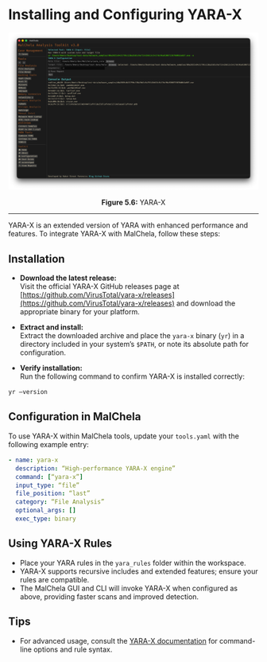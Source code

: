 # Installing and Configuring YARA-X

![YARA-X](../images/yara-x.png)

<p align="center"><strong>Figure 5.6:</strong> YARA-X </p>

---

YARA-X is an extended version of YARA with enhanced performance and features. To integrate YARA-X with MalChela, follow these steps:

## Installation

- **Download the latest release:**  
   Visit the official YARA-X GitHub releases page at [https://github.com/VirusTotal/yara-x/releases](https://github.com/VirusTotal/yara-x/releases) and download the appropriate binary for your platform.

- **Extract and install:**  
   Extract the downloaded archive and place the `yara-x` binary (`yr`) in a directory included in your system’s `$PATH`, or note its absolute path for configuration.

- **Verify installation:**  
   Run the following command to confirm YARA-X is installed correctly:

```bash
yr —version
```

## Configuration in MalChela

To use YARA-X within MalChela tools, update your `tools.yaml` with the following example entry:

```yaml
- name: yara-x
  description: “High-performance YARA-X engine”
  command: [“yara-x”]
  input_type: “file”
  file_position: “last”
  category: “File Analysis”
  optional_args: []
  exec_type: binary
```

## Using YARA-X Rules

- Place your YARA rules in the `yara_rules` folder within the workspace.
- YARA-X supports recursive includes and extended features; ensure your rules are compatible.
- The MalChela GUI and CLI will invoke YARA-X when configured as above, providing faster scans and improved detection.

## Tips

- For advanced usage, consult the [YARA-X documentation](https://github.com/Yara-Rules/yara-x) for command-line options and rule syntax.
